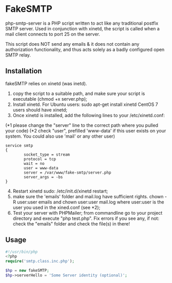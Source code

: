# FakeSMTP

php-smtp-server is a PHP script written to act like any traditional postfix SMTP server. Used in conjunction with xinetd, the script is called when a mail client connects to port 25 on the server.

This script does NOT send any emails & it does not contain any authorization functionality, and thus acts solely as a badly configured open SMTP relay. 

## Installation

fakeSMTP relies on xinetd (was inetd). 
1. copy the script to a suitable path, and make sure your script is executable (chmod +x server.php); 
2. Install xinetd. For Ubuntu users: sudo apt-get install xinetd CentOS 7 users should have xinetd;
3. Once xinetd is installed, add the following lines to your /etc/xinetd.conf:

(*1 please change the "server" line to the correct path where you pulled your code)
(*2 check "user", prefilled 'www-data' if this user exists on your system. You could also use 'mail' or any other user)

```
service smtp
{
        socket_type = stream
        protocol = tcp
        wait = no
        user = www-data
        server = /var/www/fake-smtp/server.php
        server_args = -bs
}
```

4. Restart xinetd sudo: /etc/init.d/xinetd restart;
5. make sure the 'emails' folder and mail.log have sufficient rights. chown -R user:user emails and chown user:user mail.log where user:user is the user you used in the xined.conf (see *2);
6. Test your server with PHPMailer; from commandline go to your project directory and execute "php test.php". Fix errors if you see any, if not: check the "emails" folder and check the file(s) in there! 
	

## Usage

```php
#!/usr/bin/php
<?php
require('smtp.class.inc.php');

$hp = new fakeSMTP;
$hp->serverHello = 'Some Server identity (optional)';
```
